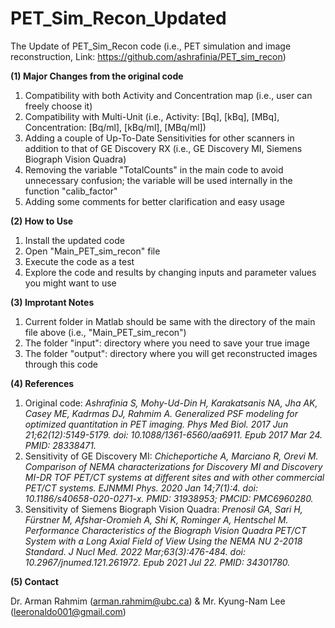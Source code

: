 # PET_Sim_Recon_Updated
The Update of PET_Sim_Recon code (i.e., PET simulation and image reconstruction, Link: https://github.com/ashrafinia/PET_sim_recon)


**(1) Major Changes from the original code**
1) Compatibility with both Activity and Concentration map (i.e., user can freely choose it)
2) Compatibility with Multi-Unit (i.e., Activity: [Bq], [kBq], [MBq], Concentration: [Bq/ml], [kBq/ml], [MBq/ml])
3) Adding a couple of Up-To-Date Sensitivities for other scanners in addition to that of GE Discovery RX (i.e.,  GE Discovery MI, Siemens Biograph Vision Quadra)
4) Removing the variable "TotalCounts" in the main code to avoid unnecessary confusion; the variable will be used internally in the function "calib_factor"
5) Adding some comments for better clarification and easy usage

**(2) How to Use**
1) Install the updated code
3) Open "Main_PET_sim_recon" file
4) Execute the code as a test
5) Explore the code and results by changing inputs and parameter values you might want to use

**(3) Improtant Notes**
1) Current folder in Matlab should be same with the directory of the main file above (i.e., "Main_PET_sim_recon")
2) The folder "input": directory where you need to save your true image
3) The folder "output": directory where you will get reconstructed images through this code

**(4) References**
1) Original code: *Ashrafinia S, Mohy-Ud-Din H, Karakatsanis NA, Jha AK, Casey ME, Kadrmas DJ, Rahmim A. Generalized PSF modeling for optimized quantitation in PET imaging. Phys Med Biol. 2017 Jun 21;62(12):5149-5179. doi: 10.1088/1361-6560/aa6911. Epub 2017 Mar 24. PMID: 28338471.*
2) Sensitivity of GE Discovery MI: *Chicheportiche A, Marciano R, Orevi M. Comparison of NEMA characterizations for Discovery MI and Discovery MI-DR TOF PET/CT systems at different sites and with other commercial PET/CT systems. EJNMMI Phys. 2020 Jan 14;7(1):4. doi: 10.1186/s40658-020-0271-x. PMID: 31938953; PMCID: PMC6960280.*
3) Sensitivity of Siemens Biograph Vision Quadra: *Prenosil GA, Sari H, Fürstner M, Afshar-Oromieh A, Shi K, Rominger A, Hentschel M. Performance Characteristics of the Biograph Vision Quadra PET/CT System with a Long Axial Field of View Using the NEMA NU 2-2018 Standard. J Nucl Med. 2022 Mar;63(3):476-484. doi: 10.2967/jnumed.121.261972. Epub 2021 Jul 22. PMID: 34301780.*

**(5) Contact**

Dr. Arman Rahmim (arman.rahmim@ubc.ca) & Mr. Kyung-Nam Lee (leeronaldo001@gmail.com)

